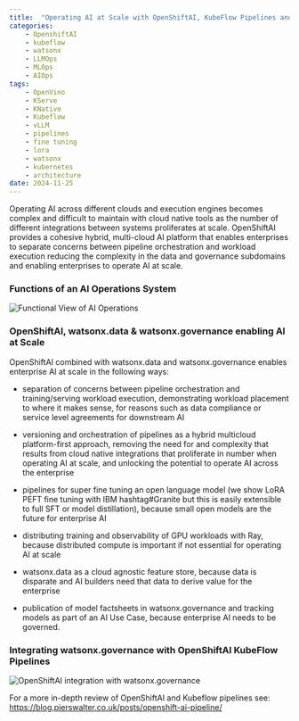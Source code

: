 ```yaml
---
title:  "Operating AI at Scale with OpenShiftAI, KubeFlow Pipelines and watsonx"
categories: 
    - OpenshiftAI
    - kubeflow
    - watsonx
    - LLMOps
    - MLOps
    - AIOps
tags: 
    - OpenVino
    - KServe
    - KNative
    - Kubeflow
    - vLLM
    - pipelines
    - fine tuning
    - lora
    - watsonx
    - kubernetes
    - architecture
date: 2024-11-25
---
```


Operating AI across different clouds and execution engines becomes complex and difficult to maintain with cloud native tools as the number of different integrations between systems proliferates at scale. OpenShiftAI provides a cohesive hybrid, multi-cloud AI platform that enables enterprises to separate concerns between pipeline orchestration and workload execution reducing the complexity in the data and governance subdomains and enabling enterprises to operate AI at scale. 

### Functions of an AI Operations System

![Functional View of AI Operations](AIOps_1.png)

### OpenShiftAI, watsonx.data & watsonx.governance enabling AI at Scale

OpenShiftAI combined with watsonx.data and watsonx.governance enables enterprise AI at scale in the following ways:

- separation of concerns between pipeline orchestration and training/serving workload execution, demonstrating workload placement to where it makes sense, for reasons such as data compliance or service level agreements for downstream AI 

- versioning and orchestration of pipelines as a hybrid multicloud platform-first approach, removing the need for and complexity that results from cloud native integrations that proliferate in number when operating AI at scale, and unlocking the potential to operate AI across the enterprise

- pipelines for super fine tuning an open language model (we show LoRA PEFT fine tuning with IBM hashtag#Granite but this is easily extensible to full SFT or model distillation), because small open models are the future for enterprise AI

- distributing training and observability of GPU workloads with Ray, because distributed compute is important if not essential for operating AI at scale

- watsonx.data as a cloud agnostic feature store, because data is disparate and AI builders need that data to derive value for the enterprise 

- publication of model factsheets in watsonx.governance and tracking models as part of an AI Use Case, because enterprise AI needs to be governed. 

### Integrating watsonx.governance with OpenShiftAI KubeFlow Pipelines

![OpenShiftAI integration with watsonx.governance](AIOps_2.png)

For a more in-depth review of OpenShiftAI and Kubeflow pipelines see: https://blog.pierswalter.co.uk/posts/openshift-ai-pipeline/
